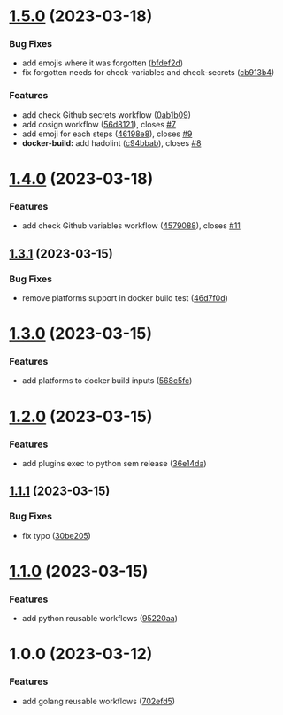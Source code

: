 # [1.5.0](https://github.com/thibaultserti/gh-actions-reusable-workflows/compare/v1.4.0...v1.5.0) (2023-03-18)


### Bug Fixes

* add emojis where it was forgotten ([bfdef2d](https://github.com/thibaultserti/gh-actions-reusable-workflows/commit/bfdef2dc79eccdfad2e08d565021094689dfbe62))
* fix forgotten needs for check-variables and check-secrets ([cb913b4](https://github.com/thibaultserti/gh-actions-reusable-workflows/commit/cb913b4e1a447ec99b004ff570e031a482169a51))


### Features

* add check Github secrets workflow ([0ab1b09](https://github.com/thibaultserti/gh-actions-reusable-workflows/commit/0ab1b0961fc8f5d02a0138524bd90d209b1cd030))
* add cosign workflow ([56d8121](https://github.com/thibaultserti/gh-actions-reusable-workflows/commit/56d8121d94a0101a748616ee6bdd7d433574e9bd)), closes [#7](https://github.com/thibaultserti/gh-actions-reusable-workflows/issues/7)
* add emoji for each steps ([46198e8](https://github.com/thibaultserti/gh-actions-reusable-workflows/commit/46198e8b60fd5351f0ed120432f6683a59fedd5f)), closes [#9](https://github.com/thibaultserti/gh-actions-reusable-workflows/issues/9)
* **docker-build:** add hadolint ([c94bbab](https://github.com/thibaultserti/gh-actions-reusable-workflows/commit/c94bbabb4eacfe2afccc54aa5a9c416ea777822d)), closes [#8](https://github.com/thibaultserti/gh-actions-reusable-workflows/issues/8)

# [1.4.0](https://github.com/thibaultserti/gh-actions-reusable-workflows/compare/v1.3.1...v1.4.0) (2023-03-18)


### Features

* add check Github variables workflow ([4579088](https://github.com/thibaultserti/gh-actions-reusable-workflows/commit/4579088163d2fc96d69496afaedd427e6c030e68)), closes [#11](https://github.com/thibaultserti/gh-actions-reusable-workflows/issues/11)

## [1.3.1](https://github.com/thibaultserti/gh-actions-reusable-workflows/compare/v1.3.0...v1.3.1) (2023-03-15)


### Bug Fixes

* remove platforms support in docker build test ([46d7f0d](https://github.com/thibaultserti/gh-actions-reusable-workflows/commit/46d7f0d123bd182de751754b3138b5ebc7e411c5))

# [1.3.0](https://github.com/thibaultserti/gh-actions-reusable-workflows/compare/v1.2.0...v1.3.0) (2023-03-15)


### Features

* add platforms to docker build inputs ([568c5fc](https://github.com/thibaultserti/gh-actions-reusable-workflows/commit/568c5fc2c85c072872fed7adc2c73ae561829ddd))

# [1.2.0](https://github.com/thibaultserti/gh-actions-reusable-workflows/compare/v1.1.1...v1.2.0) (2023-03-15)


### Features

* add plugins exec to python sem release ([36e14da](https://github.com/thibaultserti/gh-actions-reusable-workflows/commit/36e14dac08c9dcabc55c83d18642a3f7e8c5831b))

## [1.1.1](https://github.com/thibaultserti/gh-actions-reusable-workflows/compare/v1.1.0...v1.1.1) (2023-03-15)


### Bug Fixes

* fix typo ([30be205](https://github.com/thibaultserti/gh-actions-reusable-workflows/commit/30be205c901f401e80b3e901e3b98f2611b7535f))

# [1.1.0](https://github.com/thibaultserti/gh-actions-reusable-workflows/compare/v1.0.0...v1.1.0) (2023-03-15)


### Features

* add python reusable workflows ([95220aa](https://github.com/thibaultserti/gh-actions-reusable-workflows/commit/95220aad44f3ba854812f0f17a23af5ba81a1c0b))

# 1.0.0 (2023-03-12)


### Features

* add golang reusable workflows ([702efd5](https://github.com/thibaultserti/gh-actions-reusable-workflows/commit/702efd57053f35e5aca59af7e92afb2ee7bb821e))
